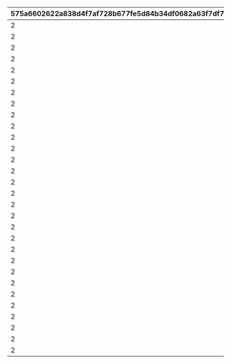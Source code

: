 |575a6602622a838d4f7af728b677fe5d84b34df0682a63f7df70501650405f8e|e5f664ff0ba8a66138edc5ac9ebb2d08b502f3296e0ccb20f31df4d2845a852b|5c3a9fc9a4735e9fec7c4a938f17616718e6fdd5906bf9c6ef36921691e4029b|dd484f40b1013cd79eb7e16e30fa3bec8f9439e03b3426a7ca7061bc0036d7d7|46c551a832c004f5719b818d2b19ab19403502e124f1b4393639c8d34ce89e54|e6396292141f606c23a09f89cee32928059ee48cf6e83bcfc6e47f6ec981dfaa|b1c27def9b43f331849a7a20f253baffbed38d1f1778fecfe94e86ac6328f3a4|
| --- | --- | --- | --- | --- | --- | --- |
|2|105|3|105|1|1|105|
|2|120|3|120|2|1|105|
|2|100|3|120|3|1|100|
|2|120|3|120|4|1|105|
|2|105|3|120|5|1|105|
|2|100|3|105|6|1|100|
|2|100|3|105|7|1|120|
|2|100|3|105|8|1|100|
|2|120|3|120|9|1|105|
|2|100|3|105|10|1|120|
|2|105|3|100|11|1|100|
|2|120|3|120|12|1|105|
|2|105|3|105|13|1|105|
|2|120|3|105|14|1|105|
|2|120|3|120|15|1|120|
|2|100|3|100|16|1|100|
|2|105|3|120|17|1|120|
|2|120|3|105|18|1|120|
|2|105|3|100|19|1|105|
|2|105|3|105|20|1|100|
|2|105|3|100|21|1|100|
|2|120|3|120|22|1|120|
|2|100|3|100|23|1|105|
|2|120|3|120|24|1|120|
|2|105|3|120|25|1|105|
|2|100|3|100|26|1|100|
|2|100|3|100|27|1|100|
|2|100|3|100|28|1|100|
|2|120|3|120|29|1|120|
|2|120|3|105|30|1|105|